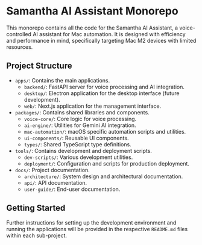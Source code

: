# Samantha AI Assistant Monorepo

This monorepo contains all the code for the Samantha AI Assistant, a voice-controlled AI assistant for Mac automation. It is designed with efficiency and performance in mind, specifically targeting Mac M2 devices with limited resources.

## Project Structure

- `apps/`: Contains the main applications.
  - `backend/`: FastAPI server for voice processing and AI integration.
  - `desktop/`: Electron application for the desktop interface (future development).
  - `web/`: Next.js application for the management interface.
- `packages/`: Contains shared libraries and components.
  - `voice-core/`: Core logic for voice processing.
  - `ai-engine/`: Utilities for Gemini AI integration.
  - `mac-automation/`: macOS specific automation scripts and utilities.
  - `ui-components/`: Reusable UI components.
  - `types/`: Shared TypeScript type definitions.
- `tools/`: Contains development and deployment scripts.
  - `dev-scripts/`: Various development utilities.
  - `deployment/`: Configuration and scripts for production deployment.
- `docs/`: Project documentation.
  - `architecture/`: System design and architectural documentation.
  - `api/`: API documentation.
  - `user-guide/`: End-user documentation.

## Getting Started

Further instructions for setting up the development environment and running the applications will be provided in the respective `README.md` files within each sub-project.
